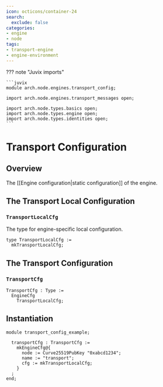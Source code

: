 ```yaml
---
icon: octicons/container-24
search:
  exclude: false
categories:
- engine
- node
tags:
- transport-engine
- engine-environment
---
```


??? note "Juvix imports"

    ```juvix
    module arch.node.engines.transport_config;

    import arch.node.engines.transport_messages open;

    import arch.node.types.basics open;
    import arch.node.types.engine open;
    import arch.node.types.identities open;
    ```

# Transport Configuration

## Overview

The [[Engine configuration|static configuration]] of the engine.

## The Transport Local Configuration

### `TransportLocalCfg`

The type for engine-specific local configuration.

<!-- --8<-- [start:TransportLocalCfg] -->
```juvix
type TransportLocalCfg :=
  mkTransportLocalCfg;
```
<!-- --8<-- [end:TransportLocalCfg] -->

## The Transport Configuration

### `TransportCfg`

<!-- --8<-- [start:TransportCfg] -->
```juvix
TransportCfg : Type :=
  EngineCfg
    TransportLocalCfg;
```
<!-- --8<-- [end:TransportCfg] -->

## Instantiation

<!-- --8<-- [start:transportCfg] -->
```juvix extract-module-statements
module transport_config_example;

  transportCfg : TransportCfg :=
    mkEngineCfg@{
      node := Curve25519PubKey "0xabcd1234";
      name := "transport";
      cfg := mkTransportLocalCfg;
    }
  ;
end;
```
<!-- --8<-- [end:transportCfg] -->

